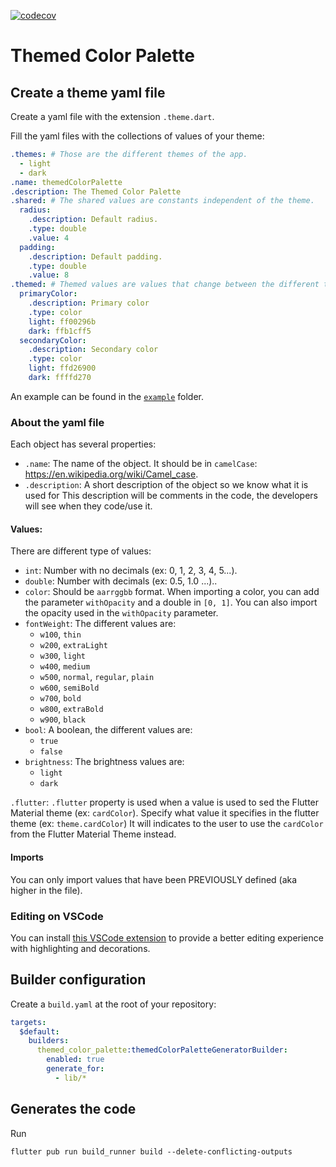 [![codecov](https://codecov.io/gh/ValentinVignal/themed_color_palette/branch/main/graph/badge.svg?token=QDQAEZDFLI)](https://codecov.io/gh/ValentinVignal/themed_color_palette)


# Themed Color Palette

## Create a theme yaml file

Create a yaml file with the extension `.theme.dart`.

Fill the yaml files with the collections of values of your theme:

```yaml
.themes: # Those are the different themes of the app.
  - light
  - dark
.name: themedColorPalette
.description: The Themed Color Palette
.shared: # The shared values are constants independent of the theme.
  radius:
    .description: Default radius.
    .type: double
    .value: 4
  padding:
    .description: Default padding.
    .type: double
    .value: 8
.themed: # Themed values are values that change between the different themes.
  primaryColor:
    .description: Primary color
    .type: color
    light: ff00296b
    dark: ffb1cff5
  secondaryColor:
    .description: Secondary color
    .type: color
    light: ffd26900
    dark: ffffd270
```

An example can be found in the [`example`](https://github.com/ValentinVignal/theme_color_palette/tree/main/example) folder.

### About the yaml file

Each object has several properties:
- `.name`: The name of the object. It should be in `camelCase`:
  https://en.wikipedia.org/wiki/Camel_case.
- `.description`: A short description of the object so we know what it is used
  for This description will be comments in the code, the developers will see
  when they code/use it.

#### Values:

There are different type of values:
- `int`: Number with no decimals (ex: 0, 1, 2, 3, 4, 5...).
- `double`: Number with decimals (ex: 0.5, 1.0 ...)..
- `color`: Should be `aarrggbb` format. When importing a color, you can add the
    parameter `withOpacity` and a double in `[0, 1]`. You can also import the
    opacity used in the `withOpacity` parameter.
- `fontWeight`: The different values are:
  - `w100`, `thin`
  - `w200`, `extraLight`
  - `w300`, `light`
  - `w400`, `medium`
  - `w500`, `normal`, `regular`, `plain`
  - `w600`, `semiBold`
  - `w700`, `bold`
  - `w800`, `extraBold`
  - `w900`, `black`
- `bool`: A boolean, the different values are:
  - `true`
  - `false`
- `brightness`: The brightness values are:
  - `light`
  - `dark`

`.flutter`: `.flutter` property is used when a value is used to sed the Flutter
  Material theme (ex: `cardColor`). Specify what value it specifies in the
  flutter theme (ex: `theme.cardColor`) It will indicates to the user to use the
  `cardColor` from the Flutter Material Theme instead.

 #### Imports

 You can only import values that have been PREVIOUSLY defined (aka higher in the file).


### Editing on VSCode
 
You can install [this VSCode extension](https://marketplace.visualstudio.com/items?itemName=valentin-vignal.themed-color-palette-vscode-extension) to provide a better editing experience with highlighting and decorations.

## Builder configuration

Create a `build.yaml` at the root of your repository:

```yaml
targets:
  $default:
    builders:
      themed_color_palette:themedColorPaletteGeneratorBuilder:
        enabled: true
        generate_for:
          - lib/*
```

## Generates the code

Run

```
flutter pub run build_runner build --delete-conflicting-outputs
```

